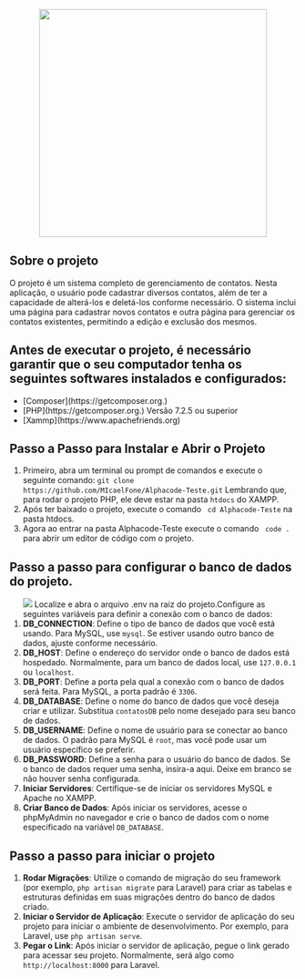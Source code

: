 <p align="center"><a href="https://laravel.com" target="_blank"><img src="https://raw.githubusercontent.com/laravel/art/master/logo-lockup/5%20SVG/2%20CMYK/1%20Full%20Color/laravel-logolockup-cmyk-red.svg" width="400"></a></p>

</p>


## Sobre o projeto 

 O projeto é um sistema completo de gerenciamento de contatos. Nesta aplicação, o usuário pode cadastrar diversos contatos, além de ter a capacidade de alterá-los e deletá-los conforme necessário. O sistema inclui uma página para cadastrar novos contatos e outra página para gerenciar os contatos existentes, permitindo a edição e exclusão dos mesmos.

## Antes de executar o projeto, é necessário garantir que o seu computador tenha os seguintes softwares instalados e configurados:
<ul>
    <li> [Composer](https://getcomposer.org.)</li>
    <li> [PHP](https://getcomposer.org.) Versão 7.2.5 ou superior </li>
    <li> [Xammp](https://www.apachefriends.org) </li>
</ul>


## Passo a Passo para Instalar e Abrir o Projeto
 <ol>
      <li>
        Primeiro, abra um terminal ou prompt de comandos e execute o seguinte comando:
        <code>git clone https://github.com/MIcaelFone/Alphacode-Teste.git</code>
        Lembrando que, para rodar o projeto PHP, ele deve estar na pasta <code>htdocs</code> do XAMPP.
      </li>
      <li>
         Após ter baixado o projeto, execute o comando <code> cd Alphacode-Teste</code> na  pasta htdocs.
      </li>  
      <li>
          Agora ao entrar na pasta Alphacode-Teste execute o comando <code> code .</code> para abrir um editor de código com o projeto.
      </li>
 </ol>
 
## Passo a passo para configurar o banco de dados do projeto.
 <ol>
   <img src="https://github.com/user-attachments/assets/06a7cff5-4b8c-4e1f-94bc-430c30f24a41">
   Localize e abra o arquivo .env na raiz do projeto.Configure as seguintes variáveis para definir a conexão com o banco de dados:
    <li><strong>DB_CONNECTION</strong>: Define o tipo de banco de dados que você está usando. Para MySQL, use <code>mysql</code>. Se estiver usando outro banco de dados, ajuste conforme necessário.</li>
  <li><strong>DB_HOST</strong>: Define o endereço do servidor onde o banco de dados está hospedado. Normalmente, para um banco de dados local, use <code>127.0.0.1</code> ou <code>localhost</code>.</li>
  <li><strong>DB_PORT</strong>: Define a porta pela qual a conexão com o banco de dados será feita. Para MySQL, a porta padrão é <code>3306</code>.</li>
  <li><strong>DB_DATABASE</strong>: Define o nome do banco de dados que você deseja criar e utilizar. Substitua <code>contatosDB</code> pelo nome desejado para seu banco de dados.</li>
  <li><strong>DB_USERNAME</strong>: Define o nome de usuário para se conectar ao banco de dados. O padrão para MySQL é <code>root</code>, mas você pode usar um usuário específico se preferir.</li>
  <li><strong>DB_PASSWORD</strong>: Define a senha para o usuário do banco de dados. Se o banco de dados requer uma senha, insira-a aqui. Deixe em branco se não houver senha configurada.</li> 
  <li><strong>Iniciar Servidores</strong>: Certifique-se de iniciar os servidores MySQL e Apache no XAMPP.</li>
  <li><strong>Criar Banco de Dados</strong>: Após iniciar os servidores, acesse o phpMyAdmin no navegador e crie o banco de dados com o nome especificado na variável <code>DB_DATABASE</code>.</li>   
 </ol> 

## Passo a passo para iniciar o projeto
<ol>
     <li><strong>Rodar Migrações</strong>: Utilize o comando de migração do seu framework (por exemplo, <code>php artisan migrate</code> para Laravel) para criar as tabelas e estruturas definidas em suas migrações dentro do banco de dados criado.</li>
    <li><strong>Iniciar o Servidor de Aplicação</strong>: Execute o servidor de aplicação do seu projeto para iniciar o ambiente de desenvolvimento. Por exemplo, para Laravel, use <code>php artisan serve</code>.</li>
  <li><strong>Pegar o Link</strong>: Após iniciar o servidor de aplicação, pegue o link gerado para acessar seu projeto. Normalmente, será algo como <code>http://localhost:8000</code> para Laravel.</li>
</ol>


